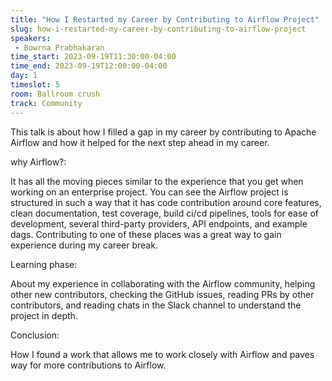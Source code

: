 ```yaml
---
title: "How I Restarted my Career by Contributing to Airflow Project"
slug: how-i-restarted-my-career-by-contributing-to-airflow-project
speakers:
 - Bowrna Prabhakaran
time_start: 2023-09-19T11:30:00-04:00
time_end: 2023-09-19T12:00:00-04:00
day: 1
timeslot: 5
room: Ballroom crush
track: Community
---
```


This talk is about how I filled a gap in my career by contributing to Apache Airflow and how it helped for the next step ahead in my career.
 
 why Airflow?:
 
 It has all the moving pieces similar to the experience that you get when working on an enterprise project. You can see the Airflow project is structured in such a way that it has code contribution around core features, clean documentation, test coverage, build ci/cd pipelines, tools for ease of development, several third-party providers, API endpoints, and example dags. Contributing to one of these places was a great way to gain experience during my career break. 
 
 Learning phase:
 
 About my experience in collaborating with the Airflow community, helping other new contributors, checking the GitHub issues, reading PRs by other contributors, and reading chats in the Slack channel to understand the project in depth.
 
 Conclusion:
 
 How I found a work that allows me to work closely with Airflow and paves way for more contributions to Airflow.